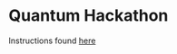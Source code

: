 # Quantum Hackathon

Instructions found [here](https://github.com/ctuning/ck-quantum/tree/master/module/hackathon.20190315)
